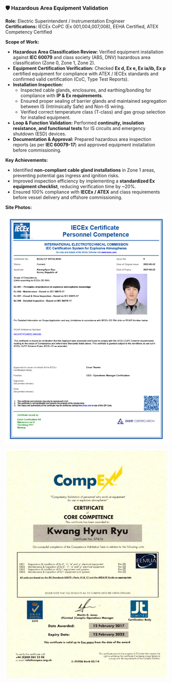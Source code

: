 ### 🛡️ Hazardous Area Equipment Validation  
**Role:** Electric Superintendent / Instrumentation Engineer  
**Certifications:** IECEx CoPC (Ex 001,004,007,008), EEHA Certified, ATEX Competency Certified  

**Scope of Work:**  
- **Hazardous Area Classification Review:** Verified equipment installation against **IEC 60079** and class society (ABS, DNV) hazardous area classification (Zone 0, Zone 1, Zone 2).  
- **Equipment Certification Verification:** Checked **Ex d, Ex e, Ex ia/ib, Ex p** certified equipment for compliance with ATEX / IECEx standards and confirmed valid certification (CoC, Type Test Reports).  
- **Installation Inspection:**  
  - Inspected cable glands, enclosures, and earthing/bonding for compliance with **IP & Ex requirements**.  
  - Ensured proper sealing of barrier glands and maintained segregation between IS (Intrinsically Safe) and Non-IS wiring.  
  - Verified correct temperature class (T-class) and gas group selection for installed equipment.  
- **Loop & Function Validation:** Performed **continuity, insulation resistance, and functional tests** for IS circuits and emergency shutdown (ESD) devices.  
- **Documentation & Approval:** Prepared hazardous area inspection reports (as per **IEC 60079-17**) and approved equipment installation before commissioning.  

**Key Achievements:**  
- Identified **non-compliant cable gland installations** in Zone 1 areas, preventing potential gas ingress and ignition risks.  
- Improved inspection efficiency by implementing a **standardized Ex equipment checklist**, reducing verification time by ~20%.  
- Ensured 100% compliance with **IECEx / ATEX** and class requirements before vessel delivery and offshore commissioning.  

**Site Photos:**

<p align="center">
  <img src="/Hazardous_Area_Inspection/images/1756087923666-56b1e666-ba4e-4f9e-8aad-c6ef7b46b6a10043_000_1.jpg" alt="Switchboard" width="600">
</p>

<p align="center">
  <img src="/Hazardous_Area_Inspection/images/1756088162445-5e8f5343-50c4-4286-ab12-c1ecd3cd869a_1.jpg" alt="Switchboard" width="600">
</p>
